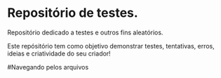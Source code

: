 # Repositório de testes.
 Repositório dedicado a testes e outros fins aleatórios.

 Este repósitório tem como objetivo demonstrar testes, tentativas, erros, ideias e criatividade do seu criador!

#Navegando pelos arquivos
<!--<a href="https://rgmenezes.github.io/Repositorio-de-teste/Modelos%20de%20sites/Modelo%20001/#">Modelo de site  001</a>-->


